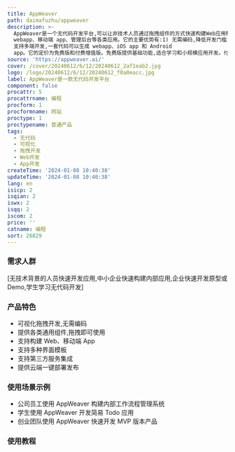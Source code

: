 ```yaml
---
title: AppWeaver
path: daimafuzhu/appweaver
description: >-
  AppWeaver是一个无代码开发平台,可以让非技术人员通过拖拽组件的方式快速构建Web应用程序。它提供了丰富的可视化组件,开发者无需编码就可以创建
  webapp、移动端 app、管理后台等各类应用。它的主要优势有:1) 无需编码,降低开发门槛;2) 功能强大,组件丰富;3)
  支持多端开发,一套代码可以生成 webapp、iOS app 和 Android
  app。它的定价为免费版和付费增值版。免费版提供基础功能,适合学习和小规模应用开发。付费版本提供更多高级组件、高级功能及专业技术支持。它的定位是面向非技术人员的简易可视化开发平台。
source: 'https://appweaver.ai/'
cover: /cover/20240612/6/12/20240612_2af1eab2.jpg
logo: /logo/20240612/6/12/20240612_f0a0eacc.jpg
label: AppWeaver是一款无代码开发平台
component: false
procattr: 5
procattrname: 编程
procform: 1
procformname: 网站
proctype: 1
proctypename: 普通产品
tags:
  - 无代码
  - 可视化
  - 拖拽开发
  - Web开发
  - App开发
createTime: '2024-01-08 10:40:38'
updateTime: '2024-01-08 10:40:38'
lang: en
isicp: 2
isqian: 2
iswx: 2
isqq: 2
iscom: 2
price: ''
catname: 编程
sort: 26829
---
```




### 需求人群
[无技术背景的人员快速开发应用,中小企业快速构建内部应用,企业快速开发原型或Demo,学生学习无代码开发]

### 产品特色
- 可视化拖拽开发,无需编码
- 提供各类通用组件,拖拽即可使用
- 支持构建 Web、移动端 App
- 支持多种界面模板
- 支持第三方服务集成
- 提供云端一键部署发布

### 使用场景示例
- 公司员工使用 AppWeaver 构建内部工作流程管理系统
- 学生使用 AppWeaver 开发简易 Todo 应用
- 创业团队使用 AppWeaver 快速开发 MVP 版本产品

### 使用教程


  
